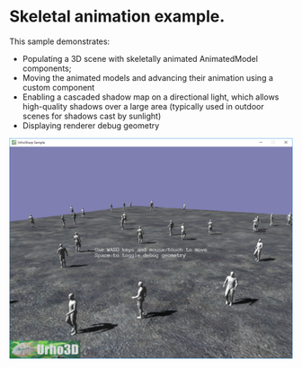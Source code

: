 Skeletal animation example.
=============

This sample demonstrates:
- Populating a 3D scene with skeletally animated AnimatedModel components;
- Moving the animated models and advancing their animation using a custom component
- Enabling a cascaded shadow map on a directional light, which allows high-quality shadows
over a large area (typically used in outdoor scenes for shadows cast by sunlight)
- Displaying renderer debug geometry

![Screenshot](Screenshot.png)